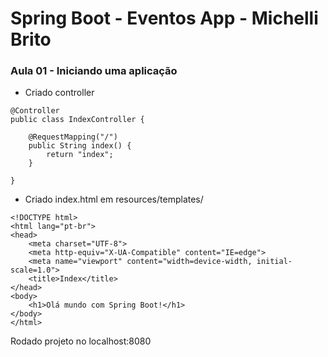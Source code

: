 # Spring Boot - Eventos App - Michelli Brito

### Aula 01 - Iniciando uma aplicação

- Criado controller
~~~
@Controller
public class IndexController {
	
	@RequestMapping("/")
	public String index() {
		return "index";
	}

}
~~~

- Criado index.html em resources/templates/
```
<!DOCTYPE html>
<html lang="pt-br">
<head>
    <meta charset="UTF-8">
    <meta http-equiv="X-UA-Compatible" content="IE=edge">
    <meta name="viewport" content="width=device-width, initial-scale=1.0">
    <title>Index</title>
</head>
<body>
    <h1>Olá mundo com Spring Boot!</h1>
</body>
</html>
```

Rodado projeto no localhost:8080